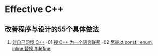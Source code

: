 # Effective  C++
## 改善程序与设计的55个具体做法
1. [让自己习惯 C++](https://github.com/yuedaokong/Effective-Cpp-Learing/tree/main/Accustoming%20Yourself%20to%20C%2B%2B)
-01 [视 C++ 为一个语言联邦](https://github.com/yuedaokong/Effective-Cpp-Learing/tree/main/Accustoming%20Yourself%20to%20C%2B%2B/01)
-02 [尽量以 const , enum, inline 替换 #define](https://github.com/yuedaokong/Effective-Cpp-Learing/tree/main/Accustoming%20Yourself%20to%20C%2B%2B/02)
